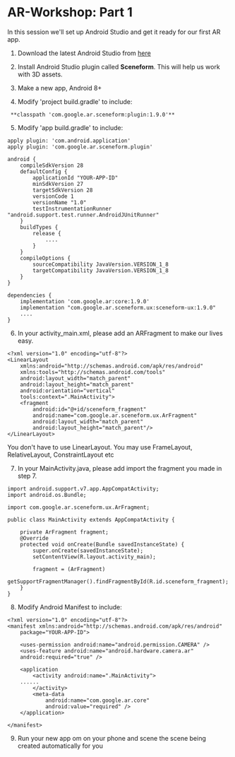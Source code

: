# AR-Workshop:  Part 1

In this session we'll set up Android Studio and get it ready for our first AR app.

1. Download the latest Android Studio from [here](https://developer.android.com/studio/)

2. Install Android Studio plugin called **Sceneform**. This will help us work with 3D assets.

3. Make a new app, Android 8+ 

4. Modify 'project build.gradle' to include:
```
 **classpath 'com.google.ar.sceneform:plugin:1.9.0'**
```
5. Modify 'app build.gradle' to include: 
   
```
apply plugin: 'com.android.application'
apply plugin: 'com.google.ar.sceneform.plugin'

android {
    compileSdkVersion 28
    defaultConfig {
        applicationId "YOUR-APP-ID"
        minSdkVersion 27
        targetSdkVersion 28
        versionCode 1
        versionName "1.0"
        testInstrumentationRunner "android.support.test.runner.AndroidJUnitRunner"
    }
    buildTypes {
        release {
            ....
        }
    }
    compileOptions {
        sourceCompatibility JavaVersion.VERSION_1_8
        targetCompatibility JavaVersion.VERSION_1_8
    }
}

dependencies {
    implementation 'com.google.ar:core:1.9.0'
    implementation "com.google.ar.sceneform.ux:sceneform-ux:1.9.0"
    ....
}
```
6. In your activity_main.xml, please add an ARFragment to make our lives easy.
```
<?xml version="1.0" encoding="utf-8"?>
<LinearLayout
    xmlns:android="http://schemas.android.com/apk/res/android"
    xmlns:tools="http://schemas.android.com/tools"
    android:layout_width="match_parent"
    android:layout_height="match_parent"
    android:orientation="vertical"
    tools:context=".MainActivity">
    <fragment
        android:id="@+id/sceneform_fragment"
        android:name="com.google.ar.sceneform.ux.ArFragment"
        android:layout_width="match_parent"
        android:layout_height="match_parent"/>
</LinearLayout>
```
You don't have to use LinearLayout. You may use FrameLayout, RelativeLayout, ConstraintLayout etc

7. In your MainActivity.java, please add import the fragment you made in step 7.
```
import android.support.v7.app.AppCompatActivity;
import android.os.Bundle;

import com.google.ar.sceneform.ux.ArFragment;

public class MainActivity extends AppCompatActivity {

    private ArFragment fragment;
    @Override
    protected void onCreate(Bundle savedInstanceState) {
        super.onCreate(savedInstanceState);
        setContentView(R.layout.activity_main);

        fragment = (ArFragment)
                getSupportFragmentManager().findFragmentById(R.id.sceneform_fragment);
    }
}
```
8. Modify Android Manifest to include:
```
<?xml version="1.0" encoding="utf-8"?>
<manifest xmlns:android="http://schemas.android.com/apk/res/android"
    package="YOUR-APP-ID">

    <uses-permission android:name="android.permission.CAMERA" />
    <uses-feature android:name="android.hardware.camera.ar" 
    android:required="true" />

    <application
        <activity android:name=".MainActivity">
	......
        </activity>
        <meta-data
            android:name="com.google.ar.core"
            android:value="required" />
    </application>

</manifest>
```
9. Run your new app om on your phone and scene the scene being created automatically for you
